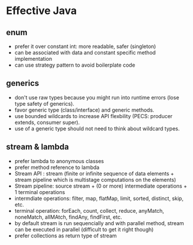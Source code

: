 # Effective Java

enum
------------

* prefer it over constant int: more readable, safer (singleton)
* can be associated with data and constant specific method implementation
* can use strategy pattern to avoid boilerplate code

generics
------------
* don't use raw types because you might run into runtime errors (lose type safety of generics).
* favor generic type (class/interface) and generic methods.
* use bounded wildcards to increase API flexbility (PECS: producer extends, consumer super).
* use of a generic type should not need to think about wildcard types.


stream & lambda
-------------
* prefer lambda to anonymous classes
* prefer method reference to lambda
* Stream API : stream (finite or infinite sequence of data elements + stream pipeline which is multistage computations on the elements)
* Stream pipeline: source stream + (0 or more) intermediate operations + 1 terminal operations
* intermdiate operations: filter, map, flatMap, limit, sorted, distinct, skip, etc.
* terminal operation: forEach, count, collect, reduce, anyMatch, noneMatch, allMAtch, findAny, findFirst, etc.
* by default stream is run sequencially and with parallel method, stream can be executed in parallel (difficult to get it right though)
* prefer collections as return type of stream

